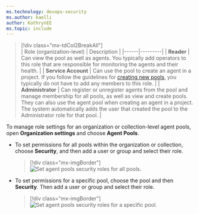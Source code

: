 ```yaml
---
ms.technology: devops-security
ms.author: kaelli
author: KathrynEE
ms.topic: include
---
```


> [!div class="mx-tdCol2BreakAll"]  
> | Role (organization-level) | Description |
> |------|---------|
> | **Reader** | Can view the pool as well as agents. You typically add operators to this role that are responsible for monitoring the agents and their health.  |
> | **Service Account** | Can use the pool to create an agent in a project. If you follow the guidelines for [creating new pools](../../../pipelines/agents/pools-queues.md), you typically do not have to add any members to this role. |
> | **Administrator** | Can register or unregister agents from the pool and manage membership for all pools, as well as view and create pools. They can also use the agent pool when creating an agent in a project. The system automatically adds the user that created the pool to the Administrator role for that pool. |


To manage role settings for an organization or collection-level agent pools, open **Organization settings** and choose **Agent Pools**.

- To set permissions for all pools within the organization or collection, choose **Security**, and then add a user or group and select their role.

	> [!div class="mx-imgBorder"]  
	> ![Set agent pools security roles for all pools.](/azure/devops/organizations/security/media/security-roles/agent-pools-pipeline-all-security-roles-org.png) 

- To set permissions for a specific pool, choose the pool and then **Security**. Then add a user or group and select their role.

	> [!div class="mx-imgBorder"]  
	> ![Set agent pools security roles for a specific pool.](/azure/devops/organizations/security/media/security-roles/agent-pools-pipeline-individual-security-roles-org.png) 
